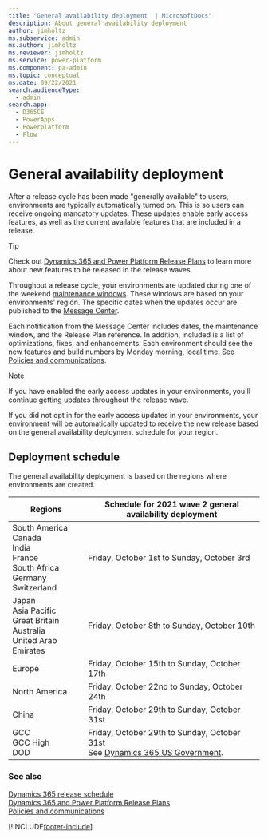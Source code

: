 ```yaml
---
title: "General availability deployment  | MicrosoftDocs"
description: About general availability deployment
author: jimholtz
ms.subservice: admin
ms.author: jimholtz
ms.reviewer: jimholtz
ms.service: power-platform
ms.component: pa-admin
ms.topic: conceptual
ms.date: 09/22/2021
search.audienceType: 
  - admin
search.app:
  - D365CE
  - PowerApps
  - Powerplatform
  - Flow
---
```

# General availability deployment 

After a release cycle has been made "generally available" to users, environments are typically automatically turned on. This is so users can receive ongoing mandatory updates. These updates enable early access features, as well as the current available features that are included in a release.  

> [!TIP]
> Check out [Dynamics 365 and Power Platform Release Plans](/dynamics365/release-plans/) to learn more about new features to be released in the release waves.   

Throughout a release cycle, your environments are updated during one of the weekend [maintenance windows](policies-communications.md#maintenance-timeline). These windows are based on your environments' region. The specific dates when the updates occur are published to the [Message Center](/office365/admin/manage/message-center). 

Each notification from the Message Center includes dates, the maintenance window, and the Release Plan reference. In addition, included is a list of optimizations, fixes, and enhancements. Each environment should see the new features and build numbers by Monday morning, local time. See [Policies and communications](policies-communications.md#scheduled-system-updates-and-maintenance).  

> [!NOTE]
> If you have enabled the early access updates in your environments, you'll continue getting updates throughout the release wave.
>
>If you did not opt in for the early access updates in your environments, your environment will be automatically updated to receive the new release based on the general availability deployment schedule for your region.  

## Deployment schedule  

The general availability deployment is based on the regions where environments are created.

|Regions  |Schedule for 2021 wave 2 general availability deployment|
|---------|---------|
|South America<br />Canada<br />India<br />France<br />South Africa<br />Germany<br />Switzerland |  Friday, October 1st to Sunday, October 3rd     |
|Japan<br />Asia Pacific<br />Great Britain<br />Australia <br /> United Arab Emirates     | Friday, October 8th to Sunday, October 10th       |
|Europe    | Friday, October 15th to Sunday, October 17th      |
|North America     |  Friday, October 22nd to Sunday, October 24th           |
|China | Friday, October 29th to Sunday, October 31st      |
|GCC<br />GCC High<br />DOD  | Friday, October 29th to Sunday, October 31st  <br />See [Dynamics 365 US Government](microsoft-dynamics-365-government.md). |

### See also
[Dynamics 365 release schedule](/dynamics365/get-started/release-schedule) <br />
[Dynamics 365 and Power Platform Release Plans ](/dynamics365/release-plans/) <br />
[Policies and communications ](policies-communications.md)



[!INCLUDE[footer-include](../includes/footer-banner.md)]